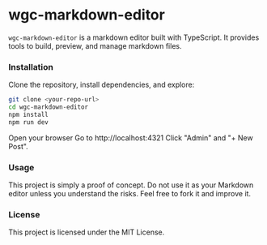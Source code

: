 # wgc-markdown-editor

`wgc-markdown-editor` is a markdown editor built with TypeScript. It provides tools to build, preview, and manage markdown files.

### Installation

Clone the repository, install dependencies, and explore:

```bash
git clone <your-repo-url>
cd wgc-markdown-editor
npm install
npm run dev
````
Open your browser
Go to http://localhost:4321
Click "Admin" and "+ New Post".

### Usage

This project is simply a proof of concept. Do not use it as your Markdown editor unless you understand the risks. Feel free to fork it and improve it.


### License

This project is licensed under the MIT License.

```

